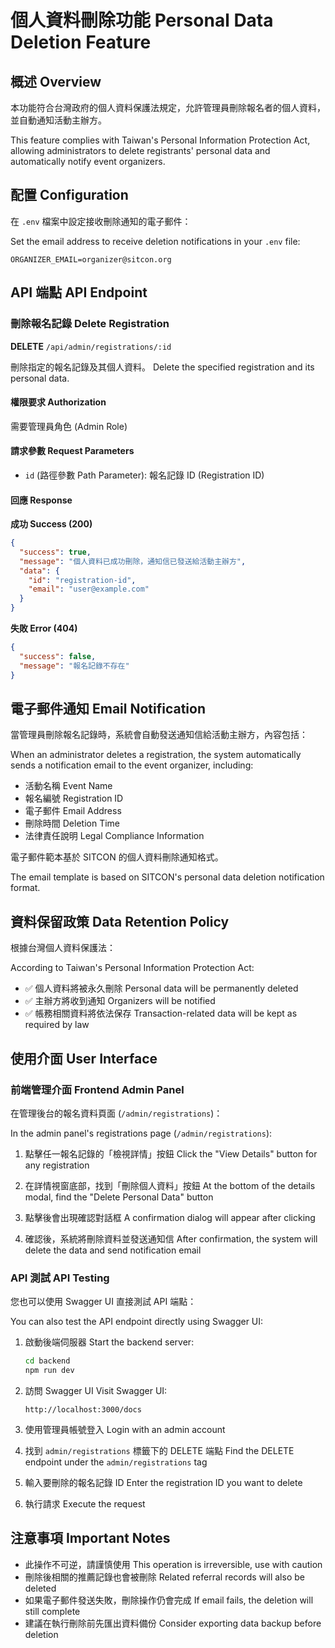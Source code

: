 # 個人資料刪除功能 Personal Data Deletion Feature

## 概述 Overview

本功能符合台灣政府的個人資料保護法規定，允許管理員刪除報名者的個人資料，並自動通知活動主辦方。

This feature complies with Taiwan's Personal Information Protection Act, allowing administrators to delete registrants' personal data and automatically notify event organizers.

## 配置 Configuration

在 `.env` 檔案中設定接收刪除通知的電子郵件：

Set the email address to receive deletion notifications in your `.env` file:

```env
ORGANIZER_EMAIL=organizer@sitcon.org
```

## API 端點 API Endpoint

### 刪除報名記錄 Delete Registration

**DELETE** `/api/admin/registrations/:id`

刪除指定的報名記錄及其個人資料。
Delete the specified registration and its personal data.

#### 權限要求 Authorization

需要管理員角色 (Admin Role)

#### 請求參數 Request Parameters

- `id` (路徑參數 Path Parameter): 報名記錄 ID (Registration ID)

#### 回應 Response

**成功 Success (200)**
```json
{
  "success": true,
  "message": "個人資料已成功刪除，通知信已發送給活動主辦方",
  "data": {
    "id": "registration-id",
    "email": "user@example.com"
  }
}
```

**失敗 Error (404)**
```json
{
  "success": false,
  "message": "報名記錄不存在"
}
```

## 電子郵件通知 Email Notification

當管理員刪除報名記錄時，系統會自動發送通知信給活動主辦方，內容包括：

When an administrator deletes a registration, the system automatically sends a notification email to the event organizer, including:

- 活動名稱 Event Name
- 報名編號 Registration ID
- 電子郵件 Email Address
- 刪除時間 Deletion Time
- 法律責任說明 Legal Compliance Information

電子郵件範本基於 SITCON 的個人資料刪除通知格式。

The email template is based on SITCON's personal data deletion notification format.

## 資料保留政策 Data Retention Policy

根據台灣個人資料保護法：

According to Taiwan's Personal Information Protection Act:

- ✅ 個人資料將被永久刪除 Personal data will be permanently deleted
- ✅ 主辦方將收到通知 Organizers will be notified
- ✅ 帳務相關資料將依法保存 Transaction-related data will be kept as required by law

## 使用介面 User Interface

### 前端管理介面 Frontend Admin Panel

在管理後台的報名資料頁面 (`/admin/registrations`)：

In the admin panel's registrations page (`/admin/registrations`):

1. 點擊任一報名記錄的「檢視詳情」按鈕
   Click the "View Details" button for any registration

2. 在詳情視窗底部，找到「刪除個人資料」按鈕
   At the bottom of the details modal, find the "Delete Personal Data" button

3. 點擊後會出現確認對話框
   A confirmation dialog will appear after clicking

4. 確認後，系統將刪除資料並發送通知信
   After confirmation, the system will delete the data and send notification email

### API 測試 API Testing

您也可以使用 Swagger UI 直接測試 API 端點：

You can also test the API endpoint directly using Swagger UI:

1. 啟動後端伺服器 Start the backend server:
   ```bash
   cd backend
   npm run dev
   ```

2. 訪問 Swagger UI Visit Swagger UI:
   ```
   http://localhost:3000/docs
   ```

3. 使用管理員帳號登入 Login with an admin account

4. 找到 `admin/registrations` 標籤下的 DELETE 端點
   Find the DELETE endpoint under the `admin/registrations` tag

5. 輸入要刪除的報名記錄 ID
   Enter the registration ID you want to delete

6. 執行請求 Execute the request

## 注意事項 Important Notes

- 此操作不可逆，請謹慎使用 This operation is irreversible, use with caution
- 刪除後相關的推薦記錄也會被刪除 Related referral records will also be deleted
- 如果電子郵件發送失敗，刪除操作仍會完成 If email fails, the deletion will still complete
- 建議在執行刪除前先匯出資料備份 Consider exporting data backup before deletion
